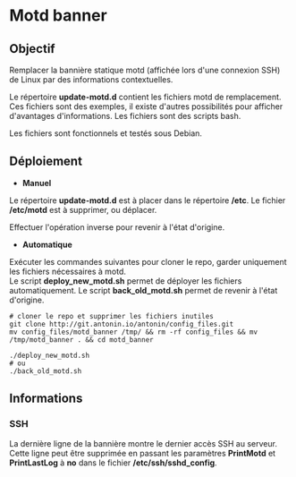 # Motd banner

## Objectif

Remplacer la bannière statique motd (affichée lors d'une connexion SSH) de Linux par des informations contextuelles.

Le répertoire **update-motd.d** contient les fichiers motd de remplacement. Ces fichiers sont des exemples, il existe d'autres possibilités pour afficher d'avantages d'informations. Les fichiers sont des scripts bash. 

Les fichiers sont fonctionnels et testés sous Debian.

## Déploiement

* **Manuel**

Le répertoire **update-motd.d** est à placer dans le répertoire **/etc**.
Le fichier **/etc/motd** est à supprimer, ou déplacer.  

Effectuer l'opération inverse pour revenir à l'état d'origine.

* **Automatique**

Exécuter les commandes suivantes pour cloner le repo, garder uniquement les fichiers nécessaires à motd.  
Le script **deploy_new_motd.sh** permet de déployer les fichiers automatiquement.
Le script **back_old_motd.sh** permet de revenir à l'état d'origine.

```
# cloner le repo et supprimer les fichiers inutiles
git clone http://git.antonin.io/antonin/config_files.git
mv config_files/motd_banner /tmp/ && rm -rf config_files && mv /tmp/motd_banner . && cd motd_banner

./deploy_new_motd.sh
# ou
./back_old_motd.sh
```

## Informations

### SSH

La dernière ligne de la bannière montre le dernier accès SSH au serveur. Cette ligne peut être supprimée en passant les paramètres **PrintMotd** et **PrintLastLog**  à **no** dans le fichier **/etc/ssh/sshd_config**.